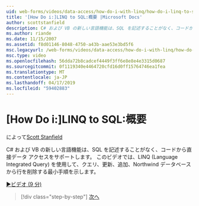 ```yaml
---
uid: web-forms/videos/data-access/how-do-i-with-linq/how-do-i-linq-to-sql-overview
title: '[How Do i:]LINQ to SQL:概要 |Microsoft Docs'
author: scottstanfield
description: C# および VB の新しい言語機能は、SQL を記述することがなく、コードから直接データ アクセスをサポートします。 このビデオは、LINQ (Language int です。... を使用する最小手順を示しています。
ms.author: riande
ms.date: 11/15/2007
ms.assetid: f8d01146-8048-4750-a43b-aae53e3bd5f6
msc.legacyurl: /web-forms/videos/data-access/how-do-i-with-linq/how-do-i-linq-to-sql-overview
msc.type: video
ms.openlocfilehash: 56dda72b8cadcef4449f3ff6e8e8e4e3315d0687
ms.sourcegitcommit: 0f1119340e4464720cfd16d0ff15764746ea1fea
ms.translationtype: MT
ms.contentlocale: ja-JP
ms.lasthandoff: 04/17/2019
ms.locfileid: "59402883"
---
```

# <a name="how-do-i-linq-to-sql-overview"></a>[How Do i:]LINQ to SQL:概要

によって[Scott Stanfield](https://github.com/scottstanfield)

C# および VB の新しい言語機能は、SQL を記述することがなく、コードから直接データ アクセスをサポートします。 このビデオでは、LINQ (Language Integrated Query) を使用して、クエリ、更新、追加、Northwind データベースから行を削除する最小手順を示します。

[&#9654;ビデオ (9 分)](https://channel9.msdn.com/Blogs/ASP-NET-Site-Videos/how-do-i-linq-to-sql-overview)

> [!div class="step-by-step"]
> [次へ](how-do-i-linq-to-sql-data-model.md)
